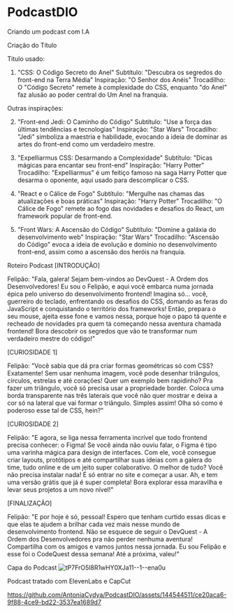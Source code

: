 # PodcastDIO
Criando um podcast com I.A


Criação do Título

Titulo usado:

1. "CSS: O Código Secreto do Anel"
Subtítulo: "Descubra os segredos do front-end na Terra Média"
Inspiração: "O Senhor dos Anéis"
Trocadilho: O "Código Secreto" remete à complexidade do CSS, enquanto "do Anel" faz alusão ao poder central do Um Anel na franquia.

Outras inspirações:


2. "Front-end Jedi: O Caminho do Código"
Subtítulo: "Use a força das últimas tendências e tecnologias"
Inspiração: "Star Wars"
Trocadilho: "Jedi" simboliza a maestria e habilidade, evocando a ideia de dominar as artes do front-end como um verdadeiro mestre.

3. "Expelliarmus CSS: Desarmando a Complexidade"
Subtítulo: "Dicas mágicas para encantar seu front-end"
Inspiração: "Harry Potter"
Trocadilho: "Expelliarmus" é um feitiço famoso na saga Harry Potter que desarma o oponente, aqui usado para descomplicar o CSS.

4. "React e o Cálice de Fogo"
Subtítulo: "Mergulhe nas chamas das atualizações e boas práticas"
Inspiração: "Harry Potter"
Trocadilho: "O Cálice de Fogo" remete ao fogo das novidades e desafios do React, um framework popular de front-end.

5. "Front Wars: A Ascensão do Código"
Subtítulo: "Domine a galáxia do desenvolvimento web"
Inspiração: "Star Wars"
Trocadilho: "Ascensão do Código" evoca a ideia de evolução e domínio no desenvolvimento front-end, assim como a ascensão dos heróis na franquia.


Roteiro Podcast
[INTRODUÇÃO]

Felipão: "Fala, galera! Sejam bem-vindos ao DevQuest - A Ordem dos Desenvolvedores! Eu sou o Felipão, e aqui você embarca numa jornada épica pelo universo do desenvolvimento frontend! Imagina só... você, guerreiro do teclado, enfrentando os desafios do CSS, domando as feras do JavaScript e conquistando o território dos frameworks! Então, prepara o seu mouse, ajeita esse fone e vamos nessa, porque hoje o papo tá quente e recheado de novidades pra quem tá começando nessa aventura chamada frontend! Bora descobrir os segredos que vão te transformar num verdadeiro mestre do código!"

[CURIOSIDADE 1]

Felipão: "Você sabia que dá pra criar formas geométricas só com CSS? Exatamente! Sem usar nenhuma imagem, você pode desenhar triângulos, círculos, estrelas e até corações! Quer um exemplo bem rapidinho? Pra fazer um triângulo, você só precisa usar a propriedade border. Coloca uma borda transparente nas três laterais que você não quer mostrar e deixa a cor só na lateral que vai formar o triângulo. Simples assim! Olha só como é poderoso esse tal de CSS, hein?"

[CURIOSIDADE 2]

Felipão: "E agora, se liga nessa ferramenta incrível que todo frontend precisa conhecer: o Figma! Se você ainda não ouviu falar, o Figma é tipo uma varinha mágica para design de interfaces. Com ele, você consegue criar layouts, protótipos e até compartilhar suas ideias com a galera do time, tudo online e de um jeito super colaborativo. O melhor de tudo? Você não precisa instalar nada! É só entrar no site e começar a usar. Ah, e tem uma versão grátis que já é super completa! Bora explorar essa maravilha e levar seus projetos a um novo nível!"

[FINALIZAÇÃO]

Felipão: "E por hoje é só, pessoal! Espero que tenham curtido essas dicas e que elas te ajudem a brilhar cada vez mais nesse mundo de desenvolvimento frontend. Não se esquece de seguir o DevQuest - A Ordem dos Desenvolvedores pra não perder nenhuma aventura! Compartilha com os amigos e vamos juntos nessa jornada. Eu sou Felipão e esse foi o CodeQuest dessa semana! Até a próxima, valeu!"

Capa do Podcast
![tP7FrO5l8R1wHY0XJa11--1--ena0u](https://github.com/AntoniaCydya/PodcastDIO/assets/144544511/1862eb71-9d99-4947-8a88-5057074f33eb)

Podcast tratado com ElevenLabs e CapCut


https://github.com/AntoniaCydya/PodcastDIO/assets/144544511/ce20aca6-9f88-4ce9-bd22-3537ea1689d7










